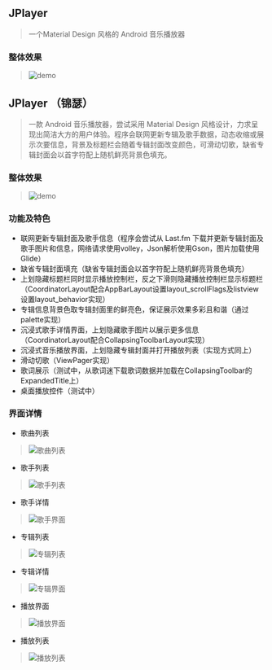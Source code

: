 ## JPlayer 
>一个Material Design 风格的 Android 音乐播放器

### 整体效果
>![demo](http://7xlo4n.com1.z0.glb.clouddn.com/demo_JPlayer.gif)

## JPlayer （锦瑟）
>一款 Android 音乐播放器，尝试采用 Material Design 风格设计，力求呈现出简洁大方的用户体验。程序会联网更新专辑及歌手数据，动态收缩或展示次要信息，背景及标题栏会随着专辑封面改变颜色，可滑动切歌，缺省专辑封面会以首字符配上随机鲜亮背景色填充。

### 整体效果
>![demo](http://7xlo4n.com1.z0.glb.clouddn.com/demo_JPlayer.gif)

### 功能及特色
- 联网更新专辑封面及歌手信息（程序会尝试从 Last.fm 下载并更新专辑封面及歌手图片和信息，网络请求使用volley，Json解析使用Gson，图片加载使用Glide）
- 缺省专辑封面填充（缺省专辑封面会以首字符配上随机鲜亮背景色填充）
- 上划隐藏标题栏同时显示播放控制栏，反之下滑则隐藏播放控制栏显示标题栏（CoordinatorLayout配合AppBarLayout设置layout_scrollFlags及listview设置layout_behavior实现）
- 专辑信息背景色取专辑封面里的鲜亮色，保证展示效果多彩且和谐（通过palette实现）
- 沉浸式歌手详情界面，上划隐藏歌手图片以展示更多信息（CoordinatorLayout配合CollapsingToolbarLayout实现）
- 沉浸式音乐播放界面，上划隐藏专辑封面并打开播放列表（实现方式同上）
- 滑动切歌（ViewPager实现）
- 歌词展示（测试中，从歌词迷下载歌词数据并加载在CollapsingToolbar的ExpandedTitle上）
- 桌面播放控件（测试中）

### 界面详情

- 歌曲列表
>![歌曲列表](http://7xlo4n.com1.z0.glb.clouddn.com/%E6%AD%8C%E6%9B%B2%E5%88%97%E8%A1%A8.jpg)

- 歌手列表
>![歌手列表](http://7xlo4n.com1.z0.glb.clouddn.com/%E6%AD%8C%E6%89%8B%E5%88%97%E8%A1%A82.jpg)

- 歌手详情
>![歌手界面](http://7xlo4n.com1.z0.glb.clouddn.com/%E6%AD%8C%E6%89%8B%E7%95%8C%E9%9D%A2.jpg)

- 专辑列表
>![专辑列表](http://7xlo4n.com1.z0.glb.clouddn.com/%E4%B8%93%E8%BE%91%E5%88%97%E8%A1%A82.jpg)

- 专辑详情
>![专辑界面](http://7xlo4n.com1.z0.glb.clouddn.com/%E4%B8%93%E8%BE%91%E7%95%8C%E9%9D%A2.jpg)

- 播放界面
>![播放界面](http://7xlo4n.com1.z0.glb.clouddn.com/%E6%92%AD%E6%94%BE%E7%95%8C%E9%9D%A2.jpg)

- 播放列表
>![播放列表](http://7xlo4n.com1.z0.glb.clouddn.com/%E6%92%AD%E6%94%BE%E5%88%97%E8%A1%A8.jpg)




